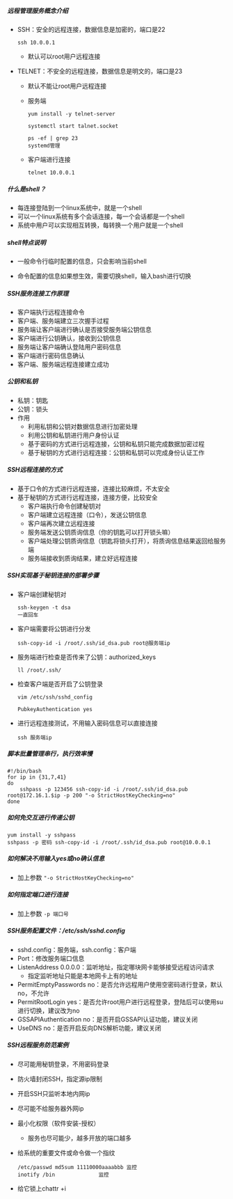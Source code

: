 ##### 远程管理服务概念介绍

- SSH：安全的远程连接，数据信息是加密的，端口是22

  ```
  ssh 10.0.0.1
  ```

  - 默认可以root用户远程连接

- TELNET：不安全的远程连接，数据信息是明文的，端口是23

  - 默认不能让root用户远程连接

  - 服务端

    ```
    yum install -y telnet-server
    
    systemctl start talnet.socket
    
    ps -ef | grep 23
    systemd管理
    ```

  - 客户端进行连接

    ```
    telnet 10.0.0.1
    ```

    

##### 什么是shell？

- 每连接登陆到一个linux系统中，就是一个shell
- 可以一个linux系统有多个会话连接，每一个会话都是一个shell
- 系统中用户可以实现相互转换，每转换一个用户就是一个shell



##### shell特点说明

- 一般命令行临时配置的信息，只会影响当前shell

- 命令配置的信息如果想生效，需要切换shell，输入bash进行切换



##### SSH服务连接工作原理

- 客户端执行远程连接命令
- 客户端、服务端建立三次握手过程
- 服务端让客户端进行确认是否接受服务端公钥信息
- 客户端进行公钥确认，接收到公钥信息
- 服务端让客户端确认登陆用户密码信息
- 客户端进行密码信息确认
- 客户端、服务端远程连接建立成功



##### 公钥和私钥

- 私钥：钥匙
- 公钥：锁头
- 作用
  - 利用私钥和公钥对数据信息进行加密处理
  - 利用公钥和私钥进行用户身份认证
  - 基于密码的方式进行远程连接，公钥和私钥只能完成数据加密过程
  - 基于秘钥的方式进行远程连接：公钥和私钥可以完成身份认证工作



##### SSH远程连接的方式

- 基于口令的方式进行远程连接，连接比较麻烦，不太安全
- 基于秘钥的方式进行远程连接，连接方便，比较安全
  - 客户端执行命令创建秘钥对
  - 客户端建立远程连接（口令），发送公钥信息
  - 客户端再次建立远程连接
  - 服务端发送公钥质询信息（你的钥匙可以打开锁头嘛）
  - 客户端处理公钥质询信息（钥匙将锁头打开），将质询信息结果返回给服务端
  - 服务端接收到质询结果，建立好远程连接



##### SSH实现基于秘钥连接的部署步骤

- 客户端创建秘钥对

  ```
  ssh-keygen -t dsa
  一直回车
  ```

- 客户端需要将公钥进行分发

  ```
  ssh-copy-id -i /root/.ssh/id_dsa.pub root@服务端ip
  ```

- 服务端进行检查是否传来了公钥：authorized_keys

  ```
  ll /root/.ssh/
  ```

- 检查客户端是否开启了公钥登录

  ```
  vim /etc/ssh/sshd_config
  
  PubkeyAuthentication yes
  ```
  
- 进行远程连接测试，不用输入密码信息可以直接连接

  ```
  ssh 服务端ip
  ```

  

##### 脚本批量管理串行，执行效率慢

```
#!/bin/bash
for ip in {31,7,41}
do
	sshpass -p 123456 ssh-copy-id -i /root/.ssh/id_dsa.pub root@172.16.1.$ip -p 200 "-o StrictHostKeyChecking=no"
done
```



##### 如何免交互进行传递公钥

```
yum install -y sshpass
sshpass -p 密码 ssh-copy-id -i /root/.ssh/id_dsa.pub root@10.0.0.1
```



##### 如何解决不用输入yes或no确认信息

- 加上参数 `"-o StrictHostKeyChecking=no"`



##### 如何指定端口进行连接

- 加上参数 `-p 端口号`



##### SSH服务配置文件：/etc/ssh/sshd.config

- sshd.config：服务端，ssh.config：客户端
- Port：修改服务端口信息
- ListenAddress 0.0.0.0：监听地址，指定哪块网卡能够接受远程访问请求
  - 指定监听地址只能是本地网卡上有的地址
- PermitEmptyPasswords no：是否允许远程用户使用空密码进行登录，默认no，不允许
- PermitRootLogin yes：是否允许root用户进行远程登录，登陆后可以使用su 进行切换，建议改为no
- GSSAPIAuthentication no：是否开启GSSAPI认证功能，建议关闭
- UseDNS no：是否开启反向DNS解析功能，建议关闭



##### SSH远程服务防范案例

- 尽可能用秘钥登录，不用密码登录

- 防火墙封闭SSH，指定源ip限制

- 开启SSH只监听本地内网ip

- 尽可能不给服务器外网ip

- 最小化权限（软件安装-授权）

  - 服务也尽可能少，越多开放的端口越多

- 给系统的重要文件或命令做一个指纹

  ```
  /etc/passwd md5sum 11110000aaaabbb 监控
  inotify /bin 				监控
  ```

- 给它锁上chattr +i 



